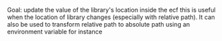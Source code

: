 Goal:
 update the value of the library's location inside the ecf
 this is useful when the location of library changes (especially with relative path).
 It can also be used to transform relative path to absolute path using an environment variable for instance
